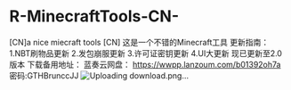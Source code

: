 # R-MinecraftTools-CN-
[CN]a nice miecraft tools [CN]
这是一个不错的Minecraft工具
更新指南：
1.NBT刷物品更新
2.发包崩服更新
3.许可证密钥更新
4.UI大更新
现已更新至2.0版本
下载备用地址：
蓝奏云网盘：
https://wwpp.lanzoum.com/b01392oh7a
密码:GTHBrunccJJ
![Uploading download.png…]()

